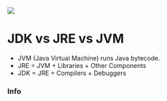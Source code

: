 ![](https://raw.githubusercontent.com/in28minutes/java-cheat-sheet/master/images/java-write-once-run-anywhere.png)


# JDK vs JRE vs JVM

- JVM (Java Virtual Machine) runs Java bytecode.
- JRE = JVM + Libraries + Other Components 
- JDK = JRE + Compilers + Debuggers

### Info
[jShell]: https://www.adictosaltrabajo.com/2016/03/23/jshell-una-consola-repl-como-novedad-en-java-9/
[in28minutes]: https://github.com/in28minutes/java-a-course-for-beginners